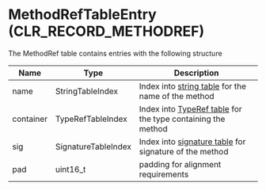 # MethodRefTableEntry (CLR_RECORD_METHODREF)

The MethodRef table contains entries with the following structure

| Name      | Type                 | Description  
|-----------|----------------------|------------  
| name      | StringTableIndex     | Index into [string table](StringTable.md) for the name of the method |
| container | TypeRefTableIndex    | Index into [TypeRef table](TypeRefTableEntry.md) for the type containing the method |
| sig       | SignatureTableIndex  | Index into [signature table](SignatureTable.md) for signature of the method |
| pad       | uint16_t             | padding for alignment requirements |
